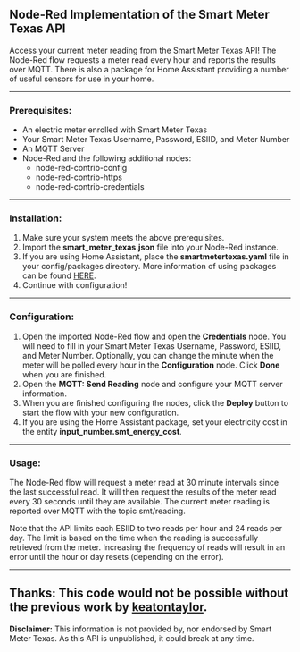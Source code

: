 ## Node-Red Implementation of the Smart Meter Texas API

Access your current meter reading from the Smart Meter Texas API!  The Node-Red flow requests a meter read every hour and reports the results over MQTT.  There is also a package for Home Assistant providing a number of useful sensors for use in your home.

---
### Prerequisites:
* An electric meter enrolled with Smart Meter Texas
* Your Smart Meter Texas Username, Password, ESIID, and Meter Number
* An MQTT Server
* Node-Red and the following additional nodes:
   * node-red-contrib-config
   * node-red-contrib-https
   * node-red-contrib-credentials
---
### Installation:
1. Make sure your system meets the above prerequisites.
2. Import the __smart_meter_texas.json__ file into your Node-Red instance.
3. If you are using Home Assistant, place the __smartmetertexas.yaml__ file in your config/packages directory.  More information of using packages can be found [HERE](https://www.home-assistant.io/docs/configuration/packages/#create-a-packages-folder "HERE").
4. Continue with configuration!
---
### Configuration:
1. Open the imported Node-Red flow and open the __Credentials__ node.  You will need to fill in your Smart Meter Texas Username, Password, ESIID, and Meter Number.  Optionally, you can change the minute when the meter will be polled every hour in the __Configuration__ node.  Click __Done__ when you are finished.
2. Open the __MQTT: Send Reading__ node and configure your MQTT server information.
3. When you are finished configuring the nodes, click the __Deploy__ button to start the flow with your new configuration.
4. If you are using the Home Assistant package, set your electricity cost in the entity __input_number.smt_energy_cost__.
---
### Usage:
The Node-Red flow will request a meter read at 30 minute intervals since the last successful read.  It will then request the results of the meter read every 30 seconds until they are available.  The current meter reading is reported over MQTT with the topic smt/reading.  

Note that the API limits each ESIID to two reads per hour and 24 reads per day.  The limit is based on the time when the reading is successfully retrieved from the meter.  Increasing the frequency of reads will result in an error until the hour or day resets (depending on the error).

---
__Thanks:__ This code would not be possible without the previous work by [keatontaylor](https://github.com/keatontaylor/smartmetertexas-api).
---
__Disclaimer:__ This information is not provided by, nor endorsed by Smart Meter Texas.  As this API is unpublished, it could break at any time.  